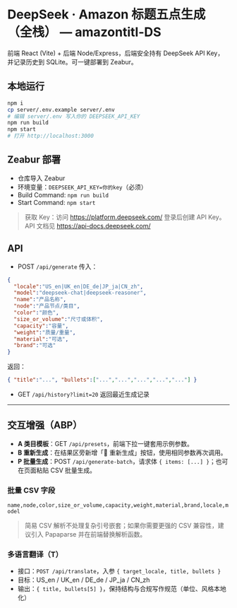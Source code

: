 # DeepSeek · Amazon 标题五点生成（全栈） — amazontitl-DS

前端 React (Vite) + 后端 Node/Express，后端安全持有 DeepSeek API Key，并记录历史到 SQLite。可一键部署到 Zeabur。

## 本地运行
```bash
npm i
cp server/.env.example server/.env
# 编辑 server/.env 写入你的 DEEPSEEK_API_KEY
npm run build
npm start
# 打开 http://localhost:3000
```

## Zeabur 部署
- 仓库导入 Zeabur
- 环境变量：`DEEPSEEK_API_KEY=你的key`（必须）
- Build Command: `npm run build`
- Start Command: `npm start`

> 获取 Key：访问 https://platform.deepseek.com/ 登录后创建 API Key。API 文档见 https://api-docs.deepseek.com/

## API
- POST `/api/generate` 传入：
```json
{
  "locale":"US_en|UK_en|DE_de|JP_ja|CN_zh",
  "model":"deepseek-chat|deepseek-reasoner",
  "name":"产品名称",
  "node":"产品节点/类目",
  "color":"颜色",
  "size_or_volume":"尺寸或体积",
  "capacity":"容量",
  "weight":"质量/重量",
  "material":"可选",
  "brand":"可选"
}
```
返回：
```json
{ "title":"...", "bullets":["...","...","...","...","..."] }
```

- GET `/api/history?limit=20` 返回最近生成记录


---

## 交互增强（ABP）
- **A 类目模板**：GET `/api/presets`，前端下拉一键套用示例参数。
- **B 重新生成**：在结果区旁新增「🔁 重新生成」按钮，使用相同参数再次调用。
- **P 批量生成**：POST `/api/generate-batch`，请求体 `{ items: [...] }`；也可在页面粘贴 CSV 批量生成。

### 批量 CSV 字段
`name,node,color,size_or_volume,capacity,weight,material,brand,locale,model`

> 简易 CSV 解析不处理复杂引号嵌套；如果你需要更强的 CSV 兼容性，建议引入 Papaparse 并在前端替换解析函数。


### 多语言翻译（T）
- 接口：`POST /api/translate`，入参 `{ target_locale, title, bullets }`
- 目标：US_en / UK_en / DE_de / JP_ja / CN_zh
- 输出：`{ title, bullets[5] }`，保持结构与合规写作规范（单位、风格本地化）
